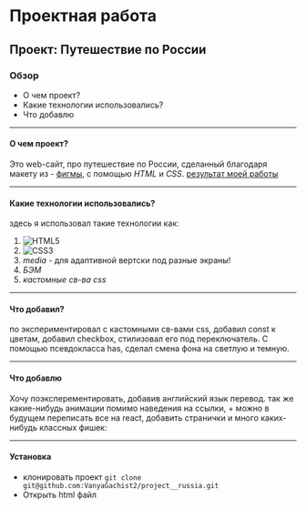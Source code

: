 # Проектная работа
## Проект: Путешествие по России
### Обзор
* О чем проект?
* Какие технологии использовались?
* Что добавлю
-----
#### **О чем проект?**
Это web-сайт, про путешествие по России, сделанный благодаря макету из - [фигмы](https://www.figma.com/file/5S2WSbEFL6awjVWJ0NWL8Q/Sprint-3_-Russia-_-desktop-%2B-mobile?type=design&node-id=62863-634&t=EuI1V1pjFPEGhSCJ-0), с помощью *HTML* и *CSS*. [результат моей работы](https://vanyagachist.github.io/russian-travel/)

-----
#### **Какие технологии использовались?**
здесь я использовал такие технологии как:

1. ![HTML5](https://img.shields.io/badge/-HTML5-090909?style=for-the-badge&logo=HTML5)
2. ![CSS3](https://img.shields.io/badge/-CSS3-090909?style=for-the-badge&logo=CSS3)
3. *media* - для адаптивной вертски под разные экраны!
4. *БЭМ*
5. *кастомные св-ва css*
-----

#### **Что добавил?**
по экспериментировал с кастомными св-вами css, добавил const к цветам, добавил checkbox, стилизовал его под переключатель. С помощью псевдокласса has, сделал смена фона на светлую и темную.

-----
#### **Что добавлю**
Хочу поэксперементировать, добавив английский язык перевод. так же какие-нибудь анимации помимо наведения на ссылки, + можно в будущем переписать все на react, добавить странички и много каких-нибудь классных фишек:

-----
#### **Установка**
- клонировать проект `git clone git@github.com:VanyaGachist2/project__russia.git`
- Открыть html файл
